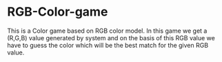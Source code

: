 # RGB-Color-game
This is a Color game based on RGB color model. In this game we get a (R,G,B) value generated by system and on the basis of this RGB value we have to guess the color which will be the best match for the given RGB value.
